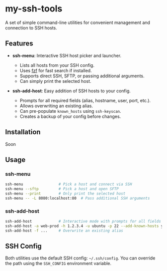 # my-ssh-tools

A set of simple command-line utilities for convenient management and connection to SSH hosts.

## Features

- **ssh-menu**: Interactive SSH host picker and launcher.
  - Lists all hosts from your SSH config.
  - Uses [fzf](https://github.com/junegunn/fzf) for fast search if installed.
  - Supports direct SSH, SFTP, or passing additional arguments.
  - Can simply print the selected host.

- **ssh-add-host**: Easy addition of SSH hosts to your config.
  - Prompts for all required fields (alias, hostname, user, port, etc.).
  - Allows overwriting an existing alias.
  - Can pre-populate `known_hosts` using `ssh-keyscan`.
  - Creates a backup of your config before changes.

## Installation

Soon

## Usage

### ssh-menu

```sh
ssh-menu                # Pick a host and connect via SSH
ssh-menu --sftp         # Pick a host and open SFTP
ssh-menu --print        # Only print the selected host
ssh-menu -- -L 8080:localhost:80  # Pass additional SSH arguments
```

### ssh-add-host

```sh
ssh-add-host            # Interactive mode with prompts for all fields
ssh-add-host -a web-prod -h 1.2.3.4 -u ubuntu -p 22 --add-known-hosts yes
ssh-add-host -f ...     # Overwrite an existing alias
```

## SSH Config

Both utilities use the default SSH config: `~/.ssh/config`. You can override the path using the `SSH_CONFIG` environment variable.
